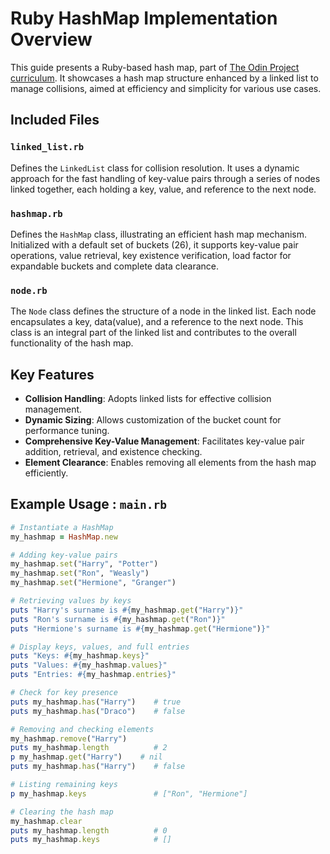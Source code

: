 # Ruby HashMap Implementation Overview

This guide presents a Ruby-based hash map, part of [The Odin Project curriculum](https://www.theodinproject.com/lessons/ruby-hashmap). It showcases a hash map structure enhanced by a linked list to manage collisions, aimed at efficiency and simplicity for various use cases.

## Included Files

### `linked_list.rb`

Defines the `LinkedList` class for collision resolution. It uses a dynamic approach for the fast handling of key-value pairs through a series of nodes linked together, each holding a key, value, and reference to the next node.

### `hashmap.rb`

Defines the `HashMap` class, illustrating an efficient hash map mechanism. Initialized with a default set of buckets (26), it supports key-value pair operations, value retrieval, key existence verification, load factor for expandable buckets and complete data clearance.

### `node.rb`

The `Node` class defines the structure of a node in the linked list. Each node encapsulates a key, data(value), and a reference to the next node. This class is an integral part of the linked list and contributes to the overall functionality of the hash map.

## Key Features

- **Collision Handling**: Adopts linked lists for effective collision management.
- **Dynamic Sizing**: Allows customization of the bucket count for performance tuning.
- **Comprehensive Key-Value Management**: Facilitates key-value pair addition, retrieval, and existence checking.
- **Element Clearance**: Enables removing all elements from the hash map efficiently.

## Example Usage : `main.rb`

```ruby
# Instantiate a HashMap
my_hashmap = HashMap.new

# Adding key-value pairs
my_hashmap.set("Harry", "Potter")
my_hashmap.set("Ron", "Weasly")
my_hashmap.set("Hermione", "Granger")

# Retrieving values by keys
puts "Harry's surname is #{my_hashmap.get("Harry")}"
puts "Ron's surname is #{my_hashmap.get("Ron")}"
puts "Hermione's surname is #{my_hashmap.get("Hermione")}"

# Display keys, values, and full entries
puts "Keys: #{my_hashmap.keys}"
puts "Values: #{my_hashmap.values}"
puts "Entries: #{my_hashmap.entries}"

# Check for key presence
puts my_hashmap.has("Harry")    # true
puts my_hashmap.has("Draco")    # false

# Removing and checking elements
my_hashmap.remove("Harry")
puts my_hashmap.length          # 2
p my_hashmap.get("Harry")    # nil
puts my_hashmap.has("Harry")    # false

# Listing remaining keys
p my_hashmap.keys               # ["Ron", "Hermione"]

# Clearing the hash map
my_hashmap.clear
puts my_hashmap.length          # 0
puts my_hashmap.keys            # []

```
